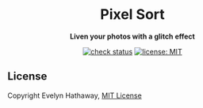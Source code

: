 <div align="center">

# Pixel Sort

**Liven your photos with a glitch effect**

[![check status](https://badgen.net/github/checks/evelynhathaway/pixel-sort/master?icon=github)](https://github.com/evelynhathaway/pixel-sort/actions)
[![license: MIT](https://badgen.net/badge/license/MIT/blue)](/LICENSE)

</div>

## License

Copyright Evelyn Hathaway, [MIT License](/LICENSE)
